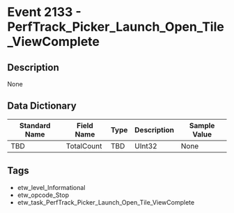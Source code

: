 # Event 2133 - PerfTrack_Picker_Launch_Open_Tile_ViewComplete

## Description
None

## Data Dictionary
|Standard Name|Field Name|Type|Description|Sample Value|
|---|---|---|---|---|
|TBD|TotalCount|TBD|UInt32|None|None|

## Tags
* etw_level_Informational
* etw_opcode_Stop
* etw_task_PerfTrack_Picker_Launch_Open_Tile_ViewComplete